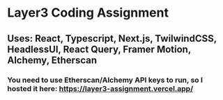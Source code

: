 # Layer3 Coding Assignment

## Uses: React, Typescript, Next.js, TwilwindCSS, HeadlessUI, React Query, Framer Motion, Alchemy, Etherscan

### You need to use Etherscan/Alchemy API keys to run, so I hosted it here: https://layer3-assignment.vercel.app/
